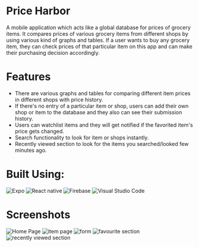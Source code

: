 # Price Harbor
A mobile application which acts like a global database for prices of grocery items. It compares prices of various grocery items from different shops by using various kind of graphs and tables. If a user wants to buy any grocery item, they can check prices of that particular item on this app and can make their purchasing decision accordingly.

# Features
-  There are various graphs and tables for comparing different item prices in different shops with price history.
- If there's no entry of a particular item or shop, users can add their own shop or item to the database and they also can see their submission history.
- Users can watchlist items and they will get notified if the favorited item's price gets changed.
- Search functionality to look for item or shops instantly.
- Recently viewed section to look for the items you searched/looked few minutes ago.

# Built Using: 
![Expo](https://img.shields.io/badge/Expo-%2320232a.svg?style=for-the-badge&logo=expo&logoColor=white) ![React native](https://img.shields.io/badge/React%20Native-gray?style=for-the-badge&logo=react&logoColor=#FFCA28)  ![Firebase](https://img.shields.io/badge/Firebase-6DA55F?style=for-the-badge&logo=firebase&logoColor=#FFCA28) ![Visual Studio Code](https://img.shields.io/badge/Visual%20Studio%20Code-0078d7.svg?style=for-the-badge&logo=visual-studio-code&logoColor=white)
# Screenshots
![Home Page](https://github.com/milanPatel001/grocx-repo/blob/main/Images/home.PNG)
![item page](https://github.com/milanPatel001/grocx-repo/blob/main/Images/item.PNG)
![form](https://github.com/milanPatel001/grocx-repo/blob/main/Images/form.PNG)
![favourite section](https://github.com/milanPatel001/grocx-repo/blob/main/Images/fav.PNG)
![recently viewed section](https://github.com/milanPatel001/grocx-repo/blob/main/Images/rec.PNG)
